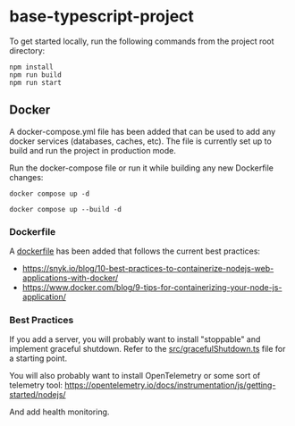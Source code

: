 # base-typescript-project

To get started locally, run the following commands from the project root directory:

```
npm install
npm run build
npm run start
```

[//]: # (.pinkyring=DOCKER)

## Docker

A docker-compose.yml file has been added that can be used to add any docker services (databases, caches, etc). 
The file is currently set up to build and run the project in production mode.

Run the docker-compose file or run it while building any new Dockerfile changes:
```
docker compose up -d

docker compose up --build -d
```

### Dockerfile

A [dockerfile](./docker/Dockerfile) has been added that follows the current best practices: 

- https://snyk.io/blog/10-best-practices-to-containerize-nodejs-web-applications-with-docker/
- https://www.docker.com/blog/9-tips-for-containerizing-your-node-js-application/

### Best Practices

If you add a server, you will probably want to install "stoppable" and implement graceful shutdown. Refer to the [src/gracefulShutdown.ts](./src/gracefulShutdown.ts) file for a starting point.

You will also probably want to install OpenTelemetry or some sort of telemetry tool: https://opentelemetry.io/docs/instrumentation/js/getting-started/nodejs/

And add health monitoring.

[//]: # (.pinkyring=DOCKER.end)